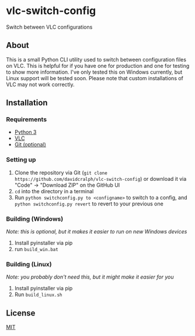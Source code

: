 # vlc-switch-config
Switch between VLC configurations

## About
This is a small Python CLI utility used to switch between configuration files on VLC. This is helpful for if you have one for production and one for testing to show more information. I've
only tested this on Windows currently, but Linux support will be tested soon. Please note that custom installations of VLC may not work correctly.

## Installation
### Requirements
* [Python 3](https://www.python.org/)
* [VLC](https://www.videolan.org/)
* [Git (optional)](https://git-scm.com/)
### Setting up
1. Clone the repository via Git (``git clone https://github.com/davidcralph/vlc-switch-config``) or download it via "Code" -> "Download ZIP" on the GitHub UI
2. ``cd`` into the directory in a terminal
3. Run ``python switchconfig.py to <configname>`` to switch to a config, and ``python switchconfig.py revert`` to revert to your previous one
### Building (Windows)
*Note: this is optional, but it makes it easier to run on new Windows devices*
1. Install pyinstaller via pip
2. run ``build_win.bat``
### Building (Linux)
*Note: you probably don't need this, but it might make it easier for you*
1. Install pyinstaller via pip
2. Run ``build_linux.sh``

## License
[MIT](LICENSE)
